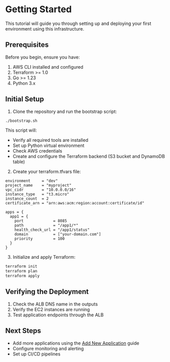 # Getting Started

This tutorial will guide you through setting up and deploying your first environment using this infrastructure.

## Prerequisites

Before you begin, ensure you have:

1. AWS CLI installed and configured
2. Terraform >= 1.0
3. Go >= 1.23
4. Python 3.x

## Initial Setup

1. Clone the repository and run the bootstrap script:

```bash
./bootstrap.sh
```

This script will:
- Verify all required tools are installed
- Set up Python virtual environment
- Check AWS credentials
- Create and configure the Terraform backend (S3 bucket and DynamoDB table)

2. Create your terraform.tfvars file:

```hcl
environment     = "dev"
project_name    = "myproject"
vpc_cidr        = "10.0.0.0/16"
instance_type   = "t3.micro"
instance_count  = 2
certificate_arn = "arn:aws:acm:region:account:certificate/id"

apps = {
  app1 = {
    port             = 8085
    path             = "/app1/*"
    health_check_url = "/app1/status"
    domain           = ["your-domain.com"]
    priority         = 100
  }
}
```

3. Initialize and apply Terraform:

```bash
terraform init
terraform plan
terraform apply
```

## Verifying the Deployment

1. Check the ALB DNS name in the outputs
2. Verify the EC2 instances are running
3. Test application endpoints through the ALB

## Next Steps

- Add more applications using the [Add New Application](../how-to/add-new-application.md) guide
- Configure monitoring and alerting
- Set up CI/CD pipelines
